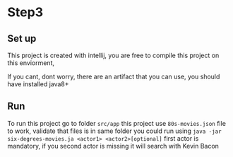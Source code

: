 # Step3
## Set up

This project is created with intellij, you are free to compile this project on this enviorment,

If you cant, dont worry, there are an artifact that you can use, you should have installed java8+

## Run

To run this project go to folder `src/app` this project use `80s-movies.json` file to work, validate that files is in same folder
you could run using `java -jar six-degrees-movies.ja <actor1> <actor2>[optional]` first actor is mandatory, if you second actor is missing
it will search with Kevin Bacon

